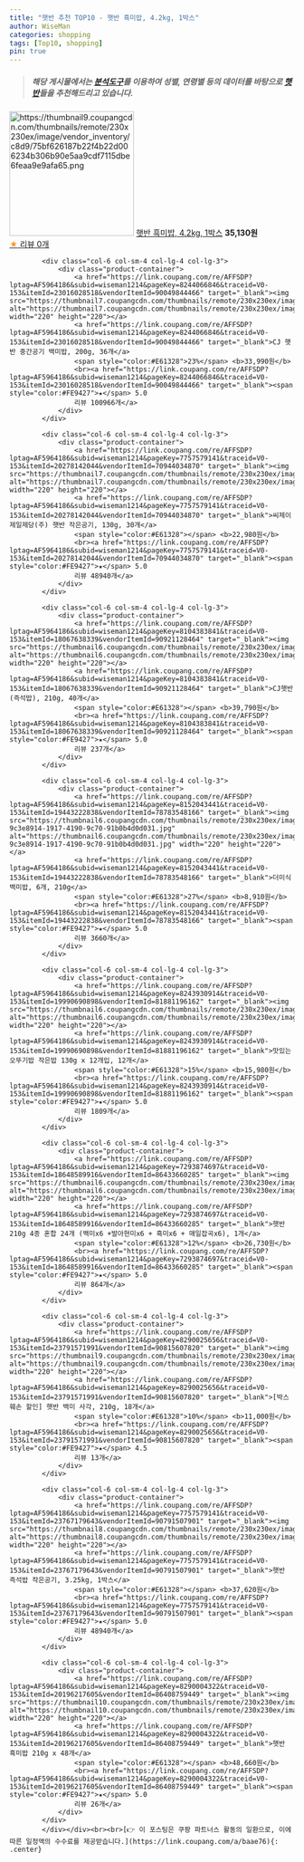 ```yaml
---
title: "햇반 추천 TOP10 - 햇반 흑미밥, 4.2kg, 1박스"
author: WiseMan
categories: shopping
tags: [Top10, shopping]
pin: true
---
```


> ##### 해당 게시물에서는 [**분석도구**](https://itemscout.io/)를 이용하여 **성별**, **연령별** 등의 데이터를 바탕으로 [**햇반**](https://link.coupang.com/a/baae76)들을 추천해드리고 있습니다.
<div class="container"><div class="row">
            <div class="col-6 col-sm-4 col-lg-4 col-lg-3">
                <div class="product-container">
                    <a href="https://link.coupang.com/re/AFFSDP?lptag=AF5964186&subid=wiseman1214&pageKey=8290318207&traceid=V0-153&itemId=23792116868&vendorItemId=90816147053" target="_blank"><img src="https://thumbnail9.coupangcdn.com/thumbnails/remote/230x230ex/image/vendor_inventory/c8d9/75bf626187b22f4b22d006234b306b90e5aa9cdf7115dbe6feaa9e9afa65.png" alt="https://thumbnail9.coupangcdn.com/thumbnails/remote/230x230ex/image/vendor_inventory/c8d9/75bf626187b22f4b22d006234b306b90e5aa9cdf7115dbe6feaa9e9afa65.png" width="220" height="220"></a>
                    <a href="https://link.coupang.com/re/AFFSDP?lptag=AF5964186&subid=wiseman1214&pageKey=8290318207&traceid=V0-153&itemId=23792116868&vendorItemId=90816147053" target="_blank">햇반 흑미밥, 4.2kg, 1박스</a>
                    <span style="color:#E61328"></span> <b>35,130원</b>
                    <br><a href="https://link.coupang.com/re/AFFSDP?lptag=AF5964186&subid=wiseman1214&pageKey=8290318207&traceid=V0-153&itemId=23792116868&vendorItemId=90816147053" target="_blank"><span style="color:#FE9427">★</span> 
                    리뷰 0개</a>
                </div>
            </div>
            
            <div class="col-6 col-sm-4 col-lg-4 col-lg-3">
                <div class="product-container">
                    <a href="https://link.coupang.com/re/AFFSDP?lptag=AF5964186&subid=wiseman1214&pageKey=8244066846&traceid=V0-153&itemId=23016028518&vendorItemId=90049844466" target="_blank"><img src="https://thumbnail7.coupangcdn.com/thumbnails/remote/230x230ex/image/vendor_inventory/c158/6292637830ca31536c39771cead483c0828af215cc2541b7e453623c2907.png" alt="https://thumbnail7.coupangcdn.com/thumbnails/remote/230x230ex/image/vendor_inventory/c158/6292637830ca31536c39771cead483c0828af215cc2541b7e453623c2907.png" width="220" height="220"></a>
                    <a href="https://link.coupang.com/re/AFFSDP?lptag=AF5964186&subid=wiseman1214&pageKey=8244066846&traceid=V0-153&itemId=23016028518&vendorItemId=90049844466" target="_blank">CJ 햇반 중간공기 백미밥, 200g, 36개</a>
                    <span style="color:#E61328">23%</span> <b>33,990원</b>
                    <br><a href="https://link.coupang.com/re/AFFSDP?lptag=AF5964186&subid=wiseman1214&pageKey=8244066846&traceid=V0-153&itemId=23016028518&vendorItemId=90049844466" target="_blank"><span style="color:#FE9427">★</span> 5.0
                    리뷰 100966개</a>
                </div>
            </div>
            
            <div class="col-6 col-sm-4 col-lg-4 col-lg-3">
                <div class="product-container">
                    <a href="https://link.coupang.com/re/AFFSDP?lptag=AF5964186&subid=wiseman1214&pageKey=7757579141&traceid=V0-153&itemId=20278142044&vendorItemId=70944034870" target="_blank"><img src="https://thumbnail7.coupangcdn.com/thumbnails/remote/230x230ex/image/vendor_inventory/77c3/6d8496fd0484821ccb7940f7bf6e85d69f9bfd3769fa910c765c38941959.jpg" alt="https://thumbnail7.coupangcdn.com/thumbnails/remote/230x230ex/image/vendor_inventory/77c3/6d8496fd0484821ccb7940f7bf6e85d69f9bfd3769fa910c765c38941959.jpg" width="220" height="220"></a>
                    <a href="https://link.coupang.com/re/AFFSDP?lptag=AF5964186&subid=wiseman1214&pageKey=7757579141&traceid=V0-153&itemId=20278142044&vendorItemId=70944034870" target="_blank">씨제이제일제당(주) 햇반 작은공기, 130g, 30개</a>
                    <span style="color:#E61328"></span> <b>22,980원</b>
                    <br><a href="https://link.coupang.com/re/AFFSDP?lptag=AF5964186&subid=wiseman1214&pageKey=7757579141&traceid=V0-153&itemId=20278142044&vendorItemId=70944034870" target="_blank"><span style="color:#FE9427">★</span> 5.0
                    리뷰 48940개</a>
                </div>
            </div>
            
            <div class="col-6 col-sm-4 col-lg-4 col-lg-3">
                <div class="product-container">
                    <a href="https://link.coupang.com/re/AFFSDP?lptag=AF5964186&subid=wiseman1214&pageKey=8104383841&traceid=V0-153&itemId=18067638339&vendorItemId=90921128464" target="_blank"><img src="https://thumbnail6.coupangcdn.com/thumbnails/remote/230x230ex/image/vendor_inventory/74ae/2296cb2d975acda8243c4ebb504088bd150f1f490288e1f11b59207b30cd.jpg" alt="https://thumbnail6.coupangcdn.com/thumbnails/remote/230x230ex/image/vendor_inventory/74ae/2296cb2d975acda8243c4ebb504088bd150f1f490288e1f11b59207b30cd.jpg" width="220" height="220"></a>
                    <a href="https://link.coupang.com/re/AFFSDP?lptag=AF5964186&subid=wiseman1214&pageKey=8104383841&traceid=V0-153&itemId=18067638339&vendorItemId=90921128464" target="_blank">CJ햇반(즉석밥), 210g, 40개</a>
                    <span style="color:#E61328"></span> <b>39,790원</b>
                    <br><a href="https://link.coupang.com/re/AFFSDP?lptag=AF5964186&subid=wiseman1214&pageKey=8104383841&traceid=V0-153&itemId=18067638339&vendorItemId=90921128464" target="_blank"><span style="color:#FE9427">★</span> 5.0
                    리뷰 237개</a>
                </div>
            </div>
            
            <div class="col-6 col-sm-4 col-lg-4 col-lg-3">
                <div class="product-container">
                    <a href="https://link.coupang.com/re/AFFSDP?lptag=AF5964186&subid=wiseman1214&pageKey=8152043441&traceid=V0-153&itemId=19443222838&vendorItemId=78783548166" target="_blank"><img src="https://thumbnail6.coupangcdn.com/thumbnails/remote/230x230ex/image/retail/images/374393861698318-9c3e8914-1917-4190-9c70-91b0b4d0d031.jpg" alt="https://thumbnail6.coupangcdn.com/thumbnails/remote/230x230ex/image/retail/images/374393861698318-9c3e8914-1917-4190-9c70-91b0b4d0d031.jpg" width="220" height="220"></a>
                    <a href="https://link.coupang.com/re/AFFSDP?lptag=AF5964186&subid=wiseman1214&pageKey=8152043441&traceid=V0-153&itemId=19443222838&vendorItemId=78783548166" target="_blank">더미식 백미밥, 6개, 210g</a>
                    <span style="color:#E61328">27%</span> <b>8,910원</b>
                    <br><a href="https://link.coupang.com/re/AFFSDP?lptag=AF5964186&subid=wiseman1214&pageKey=8152043441&traceid=V0-153&itemId=19443222838&vendorItemId=78783548166" target="_blank"><span style="color:#FE9427">★</span> 5.0
                    리뷰 3660개</a>
                </div>
            </div>
            
            <div class="col-6 col-sm-4 col-lg-4 col-lg-3">
                <div class="product-container">
                    <a href="https://link.coupang.com/re/AFFSDP?lptag=AF5964186&subid=wiseman1214&pageKey=8243930914&traceid=V0-153&itemId=19990690898&vendorItemId=81881196162" target="_blank"><img src="https://thumbnail6.coupangcdn.com/thumbnails/remote/230x230ex/image/vendor_inventory/6f25/f915480d0f2bcc85f93d19c25795fa8850ba04f866d15006bdff6453805e.jpg" alt="https://thumbnail6.coupangcdn.com/thumbnails/remote/230x230ex/image/vendor_inventory/6f25/f915480d0f2bcc85f93d19c25795fa8850ba04f866d15006bdff6453805e.jpg" width="220" height="220"></a>
                    <a href="https://link.coupang.com/re/AFFSDP?lptag=AF5964186&subid=wiseman1214&pageKey=8243930914&traceid=V0-153&itemId=19990690898&vendorItemId=81881196162" target="_blank">맛있는 오뚜기밥 작은밥 130g x 12개입, 12개</a>
                    <span style="color:#E61328">15%</span> <b>15,980원</b>
                    <br><a href="https://link.coupang.com/re/AFFSDP?lptag=AF5964186&subid=wiseman1214&pageKey=8243930914&traceid=V0-153&itemId=19990690898&vendorItemId=81881196162" target="_blank"><span style="color:#FE9427">★</span> 5.0
                    리뷰 1809개</a>
                </div>
            </div>
            
            <div class="col-6 col-sm-4 col-lg-4 col-lg-3">
                <div class="product-container">
                    <a href="https://link.coupang.com/re/AFFSDP?lptag=AF5964186&subid=wiseman1214&pageKey=7293874697&traceid=V0-153&itemId=18648589916&vendorItemId=86433660285" target="_blank"><img src="https://thumbnail6.coupangcdn.com/thumbnails/remote/230x230ex/image/vendor_inventory/6a48/77ab57a1f45676ff83be79a0e49cf224709aa6e5e48636e526896ade0325.jpg" alt="https://thumbnail6.coupangcdn.com/thumbnails/remote/230x230ex/image/vendor_inventory/6a48/77ab57a1f45676ff83be79a0e49cf224709aa6e5e48636e526896ade0325.jpg" width="220" height="220"></a>
                    <a href="https://link.coupang.com/re/AFFSDP?lptag=AF5964186&subid=wiseman1214&pageKey=7293874697&traceid=V0-153&itemId=18648589916&vendorItemId=86433660285" target="_blank">햇반 210g 4종 혼합 24개 (백미x6 +발아현미x6 + 흑미x6 + 매일잡곡x6), 1개</a>
                    <span style="color:#E61328">12%</span> <b>26,730원</b>
                    <br><a href="https://link.coupang.com/re/AFFSDP?lptag=AF5964186&subid=wiseman1214&pageKey=7293874697&traceid=V0-153&itemId=18648589916&vendorItemId=86433660285" target="_blank"><span style="color:#FE9427">★</span> 5.0
                    리뷰 864개</a>
                </div>
            </div>
            
            <div class="col-6 col-sm-4 col-lg-4 col-lg-3">
                <div class="product-container">
                    <a href="https://link.coupang.com/re/AFFSDP?lptag=AF5964186&subid=wiseman1214&pageKey=8290025656&traceid=V0-153&itemId=23791571991&vendorItemId=90815607820" target="_blank"><img src="https://thumbnail9.coupangcdn.com/thumbnails/remote/230x230ex/image/vendor_inventory/cd1a/afc2788cdadc08273e26849135108e8c50819e932025fbcaef9317e2857f.png" alt="https://thumbnail9.coupangcdn.com/thumbnails/remote/230x230ex/image/vendor_inventory/cd1a/afc2788cdadc08273e26849135108e8c50819e932025fbcaef9317e2857f.png" width="220" height="220"></a>
                    <a href="https://link.coupang.com/re/AFFSDP?lptag=AF5964186&subid=wiseman1214&pageKey=8290025656&traceid=V0-153&itemId=23791571991&vendorItemId=90815607820" target="_blank">[박스훼손 할인] 햇반 백미 사각, 210g, 18개</a>
                    <span style="color:#E61328">10%</span> <b>11,000원</b>
                    <br><a href="https://link.coupang.com/re/AFFSDP?lptag=AF5964186&subid=wiseman1214&pageKey=8290025656&traceid=V0-153&itemId=23791571991&vendorItemId=90815607820" target="_blank"><span style="color:#FE9427">★</span> 4.5
                    리뷰 13개</a>
                </div>
            </div>
            
            <div class="col-6 col-sm-4 col-lg-4 col-lg-3">
                <div class="product-container">
                    <a href="https://link.coupang.com/re/AFFSDP?lptag=AF5964186&subid=wiseman1214&pageKey=7757579141&traceid=V0-153&itemId=23767179643&vendorItemId=90791507901" target="_blank"><img src="https://thumbnail8.coupangcdn.com/thumbnails/remote/230x230ex/image/vendor_inventory/135f/033bc55eb3322ff6849dc6c8f18705bd1f365efbd02d86782e377dc5a0d3.png" alt="https://thumbnail8.coupangcdn.com/thumbnails/remote/230x230ex/image/vendor_inventory/135f/033bc55eb3322ff6849dc6c8f18705bd1f365efbd02d86782e377dc5a0d3.png" width="220" height="220"></a>
                    <a href="https://link.coupang.com/re/AFFSDP?lptag=AF5964186&subid=wiseman1214&pageKey=7757579141&traceid=V0-153&itemId=23767179643&vendorItemId=90791507901" target="_blank">햇반 즉석밥 작은공기, 3.25kg, 1박스</a>
                    <span style="color:#E61328"></span> <b>37,620원</b>
                    <br><a href="https://link.coupang.com/re/AFFSDP?lptag=AF5964186&subid=wiseman1214&pageKey=7757579141&traceid=V0-153&itemId=23767179643&vendorItemId=90791507901" target="_blank"><span style="color:#FE9427">★</span> 5.0
                    리뷰 48940개</a>
                </div>
            </div>
            
            <div class="col-6 col-sm-4 col-lg-4 col-lg-3">
                <div class="product-container">
                    <a href="https://link.coupang.com/re/AFFSDP?lptag=AF5964186&subid=wiseman1214&pageKey=8290004322&traceid=V0-153&itemId=20196217605&vendorItemId=86408759449" target="_blank"><img src="https://thumbnail10.coupangcdn.com/thumbnails/remote/230x230ex/image/vendor_inventory/3e9b/193af67dcbe2329af46619ebed030833ee1a6863dbf9ea258f8df93777f7.jpg" alt="https://thumbnail10.coupangcdn.com/thumbnails/remote/230x230ex/image/vendor_inventory/3e9b/193af67dcbe2329af46619ebed030833ee1a6863dbf9ea258f8df93777f7.jpg" width="220" height="220"></a>
                    <a href="https://link.coupang.com/re/AFFSDP?lptag=AF5964186&subid=wiseman1214&pageKey=8290004322&traceid=V0-153&itemId=20196217605&vendorItemId=86408759449" target="_blank">햇반 흑미밥 210g x 48개</a>
                    <span style="color:#E61328"></span> <b>48,660원</b>
                    <br><a href="https://link.coupang.com/re/AFFSDP?lptag=AF5964186&subid=wiseman1214&pageKey=8290004322&traceid=V0-153&itemId=20196217605&vendorItemId=86408759449" target="_blank"><span style="color:#FE9427">★</span> 5.0
                    리뷰 26개</a>
                </div>
            </div>
            </div></div><br><br>[👉 이 포스팅은 쿠팡 파트너스 활동의 일환으로, 이에 따른 일정액의 수수료를 제공받습니다.](https://link.coupang.com/a/baae76){: .center}